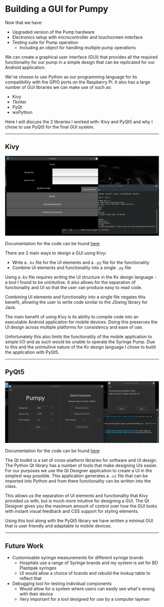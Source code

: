 # Building a GUI for Pumpy

Now that we have:

* Upgraded version of the Pump hardware
* Electronics setup with microcontroller and touchscreen interface
* Testing suite for Pump operation
  - Including an object for handling multiple pump operations

We can create a graphical user interface (GUI) that provides all the required functionality
for our pump in a simple design that can be replicated for our Android application.

We've chosen to use Python as our programming language for its compatibility with the GPIO ports
on the Raspberry Pi. It also has a large number of GUI libraries we can make use of such as:

* Kivy
* Tkinter
* PyQt
* wxPython

Here I will discuss the 2 libraries I worked with: Kivy and PyQt5 and why I chose to use
PyQt5 for the final GUI system.

---
## Kivy

![Image of Kivy GUI](./images/kivy-screenshot.png)

Documentation for the code can be found [here](./kivy-design/README.md)

There are 2 main ways to design a GUI using Kivy:

* Write a `.kv` file for the UI elements and a `.py` file for the functionality
* Combine UI elements and functionality into a single `.py` file

Using a .kv file requires writing the UI structure in the Kv design language - a tool I
found to be unintuitive. It also allows for the separation of functionality and UI so that
the user can produce easy to read code.

Combining UI elements and functionality into a single file negates this benefit, allowing the
user to write code similar to the JSwing library for Java.

The main benefit of using Kivy is its ability to compile code into an executable Android application
for mobile devices. Doing this preserves the UI design across multiple platforms for consistency and
ease of use.

Unfortunately this also limits the functionality of the mobile application to simple I/O and as such would
be unable to operate the Syringe Pump. Due to this and the unintuitive nature of the Kv design language
I chose to build the application with PyQt5.

---
## PyQt5

![Image of PyQt5 GUI](./images/pyqt-interface.png)

Documentation for the code can be found [here](./qt-design/README.md)

The Qt toolkit is a set of cross-platform libraries for software and UI design. The Python Qt library has a
number of tools that make designing UIs easier. For our purposes we use the Qt Designer application to create
a UI in the simplest way possible. This application generates a `.ui` file that can be imported into Python and
from there functionality can be written into the class.

This allows us the separation of UI elements and functionality that Kivy provided us with, but is much more
intuitive for designing a GUI. The Qt Designer gives you the maximum amount of control over how the GUI looks
with instant visual feedback and CSS support for styling elements.

Using this tool along with the PyQt5 library we have written a minimal GUI that is user friendly and adaptable
to mobile devices.

---
## Future Work

* Customisable syringe measurements for different syringe brands
  - Hospitals use a range of Syringe brands and my system is set for BD Plastipak syringes
  - UI would allow a choice of brands and rebuild the lookup table to reflect that
* Debugging tool for testing individual components
  - Would allow for a system where users can easily see what's wrong with their device
  - Very important for a tool designed for use by a computer layman
